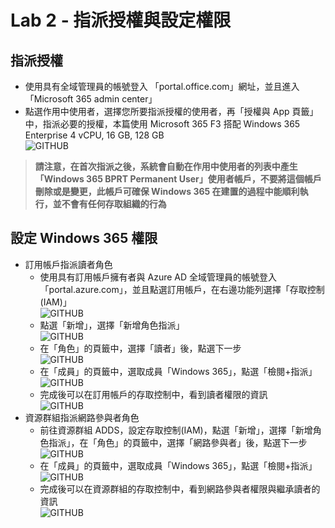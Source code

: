 # Lab 2 - 指派授權與設定權限

## 指派授權
- 使用具有全域管理員的帳號登入 「portal.office.com」網址，並且進入 「Microsoft 365 admin center」<br>
- 點選作用中使用者，選擇您所要指派授權的使用者，再「授權與 App 頁籤」中，指派必要的授權，本篇使用 Microsoft 365 F3 搭配 Windows 365 Enterprise 4 vCPU, 16 GB, 128 GB<br>
  ![GITHUB](https://github.com/BrianHsing/Windows365/blob/main/images/assign.png "assign")<br>
> **請注意，在首次指派之後，系統會自動在作用中使用者的列表中產生 「Windows 365 BPRT Permanent User」使用者帳戶，不要將這個帳戶刪除或是變更，此帳戶可確保 Windows 365 在建置的過程中能順利執行，並不會有任何存取組織的行為** <br>
## 設定 Windows 365 權限
- 訂用帳戶指派讀者角色
  - 使用具有訂用帳戶擁有者與 Azure AD 全域管理員的帳號登入「portal.azure.com」，並且點選訂用帳戶，在右邊功能列選擇「存取控制(IAM)」<br>
    ![GITHUB](https://github.com/BrianHsing/Windows365/blob/main/images/subscription.png "subscription")<br>
  - 點選「新增」，選擇「新增角色指派」<br>
    ![GITHUB](https://github.com/BrianHsing/Windows365/blob/main/images/rbac1.png "rbac1")<br>
  - 在「角色」的頁籤中，選擇「讀者」後，點選下一步<br>
    ![GITHUB](https://github.com/BrianHsing/Windows365/blob/main/images/rbac2.png "rbac2")<br>
  - 在「成員」的頁籤中，選取成員「Windows 365」，點選「檢閱+指派」<br>
    ![GITHUB](https://github.com/BrianHsing/Windows365/blob/main/images/rbac3.png "rbac3")<br>
  - 完成後可以在訂用帳戶的存取控制中，看到讀者權限的資訊<br>
    ![GITHUB](https://github.com/BrianHsing/Windows365/blob/main/images/rbac4.png "rbac4")<br>
- 資源群組指派網路參與者角色
  - 前往資源群組 ADDS，設定存取控制(IAM)，點選「新增」，選擇「新增角色指派」，在「角色」的頁籤中，選擇「網路參與者」後，點選下一步<br>
    ![GITHUB](https://github.com/BrianHsing/Windows365/blob/main/images/rbac5.png "rbac5")<br>
  - 在「成員」的頁籤中，選取成員「Windows 365」，點選「檢閱+指派」<br>
    ![GITHUB](https://github.com/BrianHsing/Windows365/blob/main/images/rbac3.png "rbac3")<br>
  - 完成後可以在資源群組的存取控制中，看到網路參與者權限與繼承讀者的資訊<br>
    ![GITHUB](https://github.com/BrianHsing/Windows365/blob/main/images/rbac6.png "rbac6")<br>
    